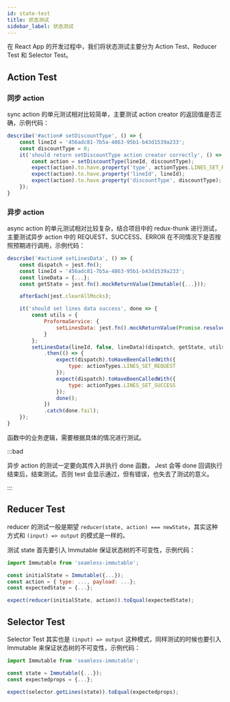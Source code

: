 ```yaml
---
id: state-test
title: 状态测试
sidebar_label: 状态测试
---
```


在 React App 的开发过程中，我们将状态测试主要分为 Action Test、Reducer Test 和 Selector Test。

## Action Test

### 同步 action

sync action 的单元测试相对比较简单，主要测试 action creator 的返回值是否正确，示例代码：

```javascript
describe('#action# setDiscountType', () => {
    const lineId = '456adc81-7b5a-4863-95b1-b43d1539a233';
    const discountType = 0;
    it('should return setDiscountType action creator correctly', () => {
        const action = setDiscountType(lineId, discountType);
        expect(action).to.have.property('type', actionTypes.LINES_SET_REQUEST);
        expect(action).to.have.property('lineId', lineId);
        expect(action).to.have.property('discountType', discountType);
    });
}
```

### 异步 action

async action 的单元测试相对比较复杂，结合项目中的 redux-thunk 进行测试，主要测试异步 action 中的 REQUEST、SUCCESS、ERROR 在不同情况下是否按照预期进行调用，示例代码：

```javascript
describe('#action# setLinesData', () => {
    const dispatch = jest.fn();
    const lineId = '456adc81-7b5a-4863-95b1-b43d1539a233';
    const lineData = {...};
    const getState = jest.fn().mockReturnValue(Immutable({...}));

    afterEach(jest.clearAllMocks);

    it('should set lines data success', done => {
        const utils = {
            ProformaService: {
                setLinesData: jest.fn().mockReturnValue(Promise.resolve())
            }
        };
        setLinesData(lineId, false, lineData)(dispatch, getState, utils)
            .then(() => {
                expect(dispatch).toHaveBeenCalledWith({
                    type: actionTypes.LINES_SET_REQUEST
                });
                expect(dispatch).toHaveBeenCalledWith({
                    type: actionTypes.LINES_SET_SUCCESS
                });
                done();
            })
            .catch(done.fail);
    });
}
```

函数中的业务逻辑，需要根据具体的情况进行测试。

:::bad

异步 action 的测试一定要向其传入并执行 done 函数， Jest 会等 done 回调执行结束后，结束测试。否则 test 会显示通过，但有错误，也失去了测试的意义。

:::

## Reducer Test

reducer 的测试一般是期望 `reducer(state, action) === newState`，其实这种方式和 `(input) => output` 的模式是一样的。

测试 state 首先要引入 Immutable 保证状态树的不可变性，示例代码：

```javascript
import Immutable from 'seamless-immutable';

const initialState = Immutable({...});
const action = { type: ..., payload: ...};
const expectedState = {...};

expect(reducer(initialState, action)).toEqual(expectedState);
```

## Selector Test

Selector Test 其实也是 `(input) => output` 这种模式，同样测试的时候也要引入 Immutable 来保证状态树的不可变性，示例代码：

```javascript
import Immutable from 'seamless-immutable';

const state = Immutable({...});
const expectedprops = {...};

expect(selector.getLines(state)).toEqual(expectedprops);
```
